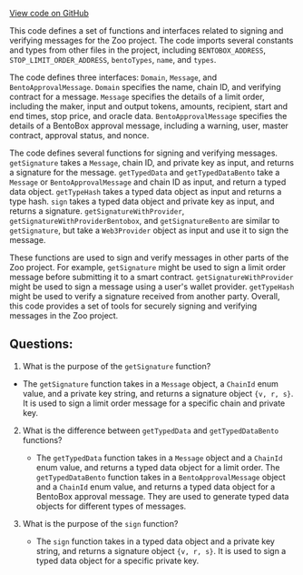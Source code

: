 [View code on GitHub](zoo-labs/zoo/blob/master/zdk/src/entities/eip712.ts)

This code defines a set of functions and interfaces related to signing and verifying messages for the Zoo project. The code imports several constants and types from other files in the project, including `BENTOBOX_ADDRESS`, `STOP_LIMIT_ORDER_ADDRESS`, `bentoTypes`, `name`, and `types`. 

The code defines three interfaces: `Domain`, `Message`, and `BentoApprovalMessage`. `Domain` specifies the name, chain ID, and verifying contract for a message. `Message` specifies the details of a limit order, including the maker, input and output tokens, amounts, recipient, start and end times, stop price, and oracle data. `BentoApprovalMessage` specifies the details of a BentoBox approval message, including a warning, user, master contract, approval status, and nonce.

The code defines several functions for signing and verifying messages. `getSignature` takes a `Message`, chain ID, and private key as input, and returns a signature for the message. `getTypedData` and `getTypedDataBento` take a `Message` or `BentoApprovalMessage` and chain ID as input, and return a typed data object. `getTypeHash` takes a typed data object as input and returns a type hash. `sign` takes a typed data object and private key as input, and returns a signature. `getSignatureWithProvider`, `getSignatureWithProviderBentobox`, and `getSignatureBento` are similar to `getSignature`, but take a `Web3Provider` object as input and use it to sign the message.

These functions are used to sign and verify messages in other parts of the Zoo project. For example, `getSignature` might be used to sign a limit order message before submitting it to a smart contract. `getSignatureWithProvider` might be used to sign a message using a user's wallet provider. `getTypeHash` might be used to verify a signature received from another party. Overall, this code provides a set of tools for securely signing and verifying messages in the Zoo project.
## Questions: 
 1. What is the purpose of the `getSignature` function?
   - The `getSignature` function takes in a `Message` object, a `ChainId` enum value, and a private key string, and returns a signature object `{v, r, s}`. It is used to sign a limit order message for a specific chain and private key.

2. What is the difference between `getTypedData` and `getTypedDataBento` functions?
   - The `getTypedData` function takes in a `Message` object and a `ChainId` enum value, and returns a typed data object for a limit order. The `getTypedDataBento` function takes in a `BentoApprovalMessage` object and a `ChainId` enum value, and returns a typed data object for a BentoBox approval message. They are used to generate typed data objects for different types of messages.

3. What is the purpose of the `sign` function?
   - The `sign` function takes in a typed data object and a private key string, and returns a signature object `{v, r, s}`. It is used to sign a typed data object for a specific private key.